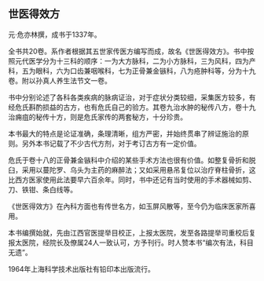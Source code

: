 ## 世医得效方

元·危亦林撰，成书于1337年。

全书共20卷。系作者根据其五世家传医方编写而成，故名《世医得效方》。书中按照元代医学分为十三科的顺序：一为大方脉科，二为小方脉科，三为风科，四为产科，五为眼科，六为口齿兼咽喉科，七为正骨兼金镞科，八为疮肿科等，分为十九卷。附以孙真人养生法节文一卷。

书中分别论述了各科各类疾病的脉病证治，对于症状分类较细，采集医方较多，有经危氏斟酌损益的古方，也有危氏自己的验方。其卷九治水肿的秘传八方，卷十九治痈疽的秘传十方，则是危氏家传的两套秘方，十分珍贵。

本书最大的特点是论证准确，条理清晰，组方严密，并始终贯串了辨证施治的原则。另外本书记载了不少古代方剂，对于考订古方有一定价值。

危氏于卷十八的正骨兼金镞科中介绍的某些手术方法也很有价值。如整复骨折和脱臼，采用以蔓陀罗、乌头为主药的麻醉法；又如采用悬吊复位以治疗脊柱骨折，这比西方医家使用此法要早六百余年。同时，书中还记有当时使用的手术器械如剪、刀、铁钳、条白线等。

《世医得效方》在內科方面也有传世名方，如玉屏风散等，至今仍为临床医家所喜用。

本书编撰始就，先由江西官医提举目校正，上报太医院，发至各路提举司重校后复报太医院，经院长及僚属24人一致认可，方予刊行。时人赞本书“编次有法，科目无遗”。

1964年上海科学技术出版社有铅印本出版流行。
